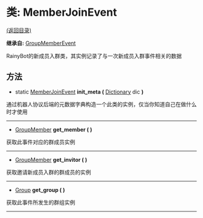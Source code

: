 # 类: MemberJoinEvent  
[(返回目录)](README.md)  
  
**继承自:** [GroupMemberEvent](GroupMemberEvent.md)  
  
RainyBot的新成员入群类，其实例记录了与一次新成员入群事件相关的数据  
  
## 方法 
  
- static [MemberJoinEvent](MemberJoinEvent.md) **init_meta (** [Dictionary](https://docs.godotengine.org/en/latest/classes/class_dictionary.html) dic **)**  
  
通过机器人协议后端的元数据字典构造一个此类的实例，仅当你知道自己在做什么时才使用  
  
---  
  
- [GroupMember](GroupMember.md) **get_member ( )**  
  
获取此事件对应的群成员实例  
  
---  
  
- [GroupMember](GroupMember.md) **get_invitor ( )**  
  
获取邀请新成员入群的群成员的实例  
  
---  
  
- [Group](Group.md) **get_group ( )**  
  
获取此事件所发生的群组实例  
  
---  
  

